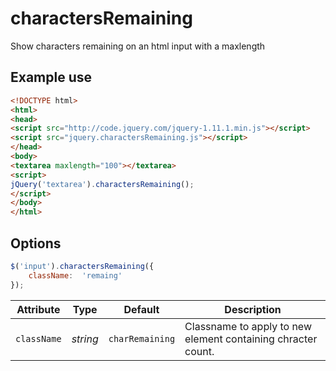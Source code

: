 # charactersRemaining
Show characters remaining on an html input with a maxlength

## Example use

```html
<!DOCTYPE html>
<html>
<head>
<script src="http://code.jquery.com/jquery-1.11.1.min.js"></script>
<script src="jquery.charactersRemaining.js"></script>
</head>
<body>
<textarea maxlength="100"></textarea>
<script>
jQuery('textarea').charactersRemaining();
</script>
</body>
</html>
```

## Options

```javascript
$('input').charactersRemaining({
	className:  'remaing'
});
```

Attribute			| Type				| Default		        | Description
---						| ---					| ---				        | ---
`className`		| *string*		| `charRemaining`		| Classname to apply to new element containing chracter count.

